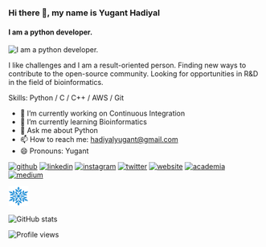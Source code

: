 ### Hi there 👋, my name is Yugant Hadiyal
#### I am a python developer.
![I am a python developer.](https://arturssmirnovs.github.io/github-profile-readme-generator/images/banner.png)

I like challenges and I am a result-oriented person. Finding new ways to contribute to the open-source community.
Looking for opportunities in R&D in the field of bioinformatics.

Skills: Python / C / C++ / AWS / Git 

- 🔭 I’m currently working on Continuous Integration  
- 🌱 I’m currently learning Bioinformatics 
- 💬 Ask me about Python 
- 📫 How to reach me: hadiyalyugant@gmail.com 
- 😄 Pronouns: Yugant 


[<img src='https://cdn.jsdelivr.net/npm/simple-icons@3.0.1/icons/github.svg' alt='github' height='40'>](https://github.com/YugantM)  [<img src='https://cdn.jsdelivr.net/npm/simple-icons@3.0.1/icons/linkedin.svg' alt='linkedin' height='40'>](https://www.linkedin.com/in/yuganthadiyal/)  [<img src='https://cdn.jsdelivr.net/npm/simple-icons@3.0.1/icons/instagram.svg' alt='instagram' height='40'>](https://www.instagram.com/yuganthm/)  [<img src='https://cdn.jsdelivr.net/npm/simple-icons@3.0.1/icons/twitter.svg' alt='twitter' height='40'>](https://twitter.com/yugantm)  [<img src='https://cdn.jsdelivr.net/npm/simple-icons@3.0.1/icons/icloud.svg' alt='website' height='40'>](https://yugantm.github.io/)  [<img src='https://cdn.jsdelivr.net/npm/simple-icons@3.0.1/icons/academia.svg' alt='academia' height='40'>](https://www.tu-ilmenau.de/)  [<img src='https://cdn.jsdelivr.net/npm/simple-icons@3.0.1/icons/medium.svg' alt='medium' height='40'>](https://medium.com/@yuganthadiyal)  

<a href='https://archiveprogram.github.com/'><img src='https://raw.githubusercontent.com/acervenky/animated-github-badges/master/assets/acbadge.gif' width='40' height='40'></a> 

![GitHub stats](https://github-readme-stats.vercel.app/api?username=YugantM&show_icons=true)  

![Profile views](https://gpvc.arturio.dev/YugantM)  